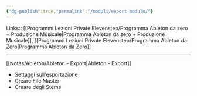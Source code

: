 ```yaml
---
{"dg-publish":true,"permalink":"/moduli/export-modulo/"}
---
```


Links:: [[Programmi Lezioni Private Elevenstep/Programma Ableton da zero + Produzione Musicale\|Programma Ableton da zero + Produzione Musicale]], [[Programmi Lezioni Private Elevenstep/Programma Ableton da Zero\|Programma Ableton da Zero]]

---

[[Notes/Ableton/Ableton - Export\|Ableton - Export]]


- Settaggi sull'esportazione
- Creare File Master
- Creare degli Stems




